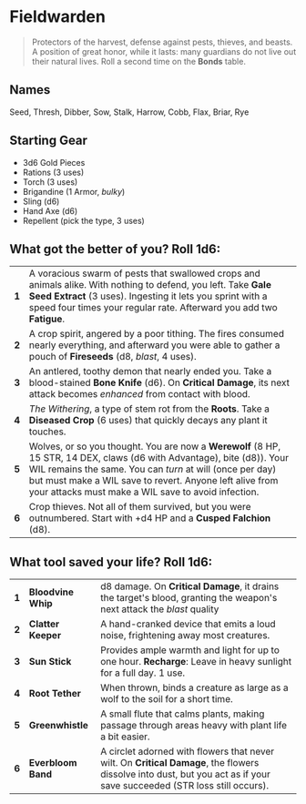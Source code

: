 # Fieldwarden

> Protectors of the harvest, defense against pests, thieves, and beasts. A position of great honor, while it lasts: many guardians do not live out their natural lives. Roll a second time on the **Bonds** table.

## Names

Seed, Thresh, Dibber, Sow, Stalk, Harrow, Cobb, Flax, Briar, Rye

## Starting Gear

- 3d6 Gold Pieces
- Rations (3 uses)
- Torch (3 uses)
- Brigandine (1 Armor, _bulky_)
- Sling (d6)
- Hand Axe (d6)
- Repellent (pick the type, 3 uses)

## What got the better of you? Roll 1d6:

|       |                                                                                                                                                                                                                                                                                                       |
| ----- | ---------------------------------------------------------------                                                                                                                                                                                                                                       |
| **1** | A voracious swarm of pests that swallowed crops and animals alike. With nothing to defend, you left. Take **Gale Seed Extract** (3 uses). Ingesting it lets you sprint with a speed four times your regular rate. Afterward you add two **Fatigue**.                                                  |
| **2** | A crop spirit, angered by a poor tithing. The fires consumed nearly everything, and afterward you were able to gather a pouch of **Fireseeds** (d8, _blast_, 4 uses).                                                                                                                                 |
| **3** | An antlered, toothy demon that nearly ended you. Take a blood-stained **Bone Knife** (d6). On **Critical Damage**, its next attack becomes _enhanced_ from contact with blood.                                                                                                                        |
| **4** | _The Withering_, a type of stem rot from the **Roots**. Take a **Diseased Crop** (6 uses) that quickly decays any plant it touches.                                                                                                                                                                   |
| **5** | Wolves, or so you thought. You are now a **Werewolf** (8 HP, 15 STR, 14 DEX, claws (d6 with Advantage), bite (d8)). Your WIL remains the same. You can _turn_ at will (once per day) but must make a WIL save to revert. Anyone left alive from your attacks must make a WIL save to avoid infection. |
| **6** | Crop thieves. Not all of them survived, but you were outnumbered. Start with +d4 HP and a **Cusped Falchion** (d8).                                                                                                                                                                                   |

## What tool saved your life? Roll 1d6:

|       |                    |                                                                                                                                                                        |
| ----- | ------------------ | ---------------------------------------------------------------------------------------------------------------------------------------------                          |
| **1** | **Bloodvine Whip** | d8 damage. On **Critical Damage**, it drains the target's blood, granting the weapon's next attack the _blast_ quality                                                 |
| **2** | **Clatter Keeper** | A hand-cranked device that emits a loud noise, frightening away most creatures.                                                                                        |
| **3** | **Sun Stick**      | Provides ample warmth and light for up to one hour. **Recharge**: Leave in heavy sunlight for a full day. 1 use.                                                       |
| **4** | **Root Tether**    | When thrown, binds a creature as large as a wolf to the soil for a short time.                                                                                         |
| **5** | **Greenwhistle**   | A small flute that calms plants, making passage through areas heavy with plant life a bit easier.                                                                      |
| **6** | **Everbloom Band** | A circlet adorned with flowers that never wilt. On **Critical Damage**, the flowers dissolve into dust, but you act as if your save succeeded (STR loss still occurs). |
